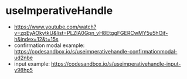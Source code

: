 # useImperativeHandle

* <https://www.youtube.com/watch?v=zpEyAOkytkU&list=PLZlA0Gpn_vH8EtggFGERCwMY5u5hOjf-h&index=12&t=15s>
* confirmation modal example: <https://codesandbox.io/s/useimperativehandle-confirmationmodal-ud2nbe>
* input example: <https://codesandbox.io/s/useimperativehandle-input-y98hp5>
